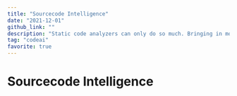 ```yaml
---
title: "Sourcecode Intelligence"
date: "2021-12-01"
github_link: ""
description: "Static code analyzers can only do so much. Bringing in models that have a human-like intuition can unlock a vast amount of possibilities for developers."
tag: "codeai"
favorite: true
---
```


# Sourcecode Intelligence



